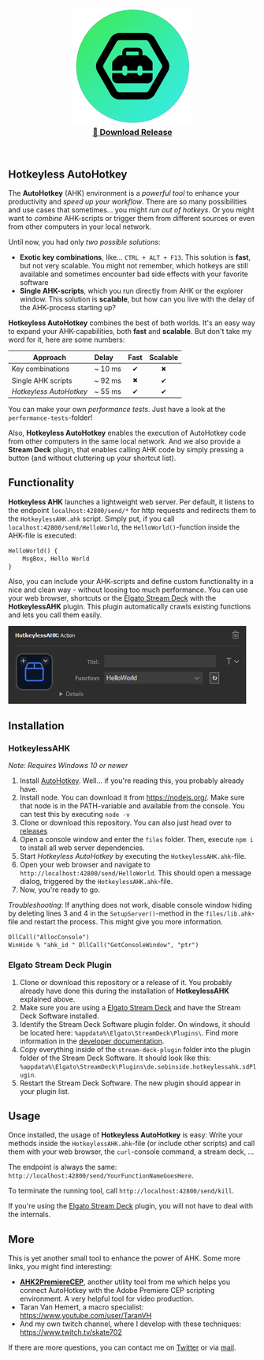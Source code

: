 <p align="center">
  <h3 align="center"><a href="https://github.com/sebinside/HotkeylessAHK/releases"><img src = "hotkeylessahk-logo.png"/></a><br>
  <a href="https://github.com/sebinside/HotkeylessAHK/releases">🔗 Download Release</a></h3>
</p>
<p>&nbsp;</p>

## Hotkeyless AutoHotkey

The **AutoHotkey** (AHK) environment is a *powerful tool* to enhance your productivity and *speed up your workflow*. There are so many possibilities and use cases that sometimes... you might *run out of hotkeys*. Or you might want to *combine* AHK-scripts or trigger them from different sources or even from other computers in your local network.

Until now, you had only *two possible solutions*:

- **Exotic key combinations**, like... `CTRL + ALT + F13`. This solution is **fast**, but not very scalable. You might not remember, which hotkeys are still available and sometimes encounter bad side effects with your favorite software
- **Single AHK-scripts**, which you run directly from AHK or the explorer window. This solution is **scalable**, but how can you live with the delay of the AHK-process starting up?

**Hotkeyless AutoHotkey** combines the best of both worlds. It's an easy way to expand your AHK-capabilities, both **fast** and **scalable**. But don't take my word for it, here are some numbers:

| Approach                | Delay    | Fast | Scalable |
| ----------------------- | :------- | :--: | :------: |
| Key combinations        | ~ 10 ms  |  ✔   |    🞭    |
| Single AHK scripts      | ~ 92 ms  |  🞭   |    ✔    |
| *Hotkeyless AutoHotkey* | ~ 55 ms  |  ✔   |    ✔    |

You can make your own *performance tests*. Just have a look at the `performance-tests`-folder!

Also, **Hotkeyless AutoHotkey** enables the execution of AutoHotkey code from other computers in the same local network. And we also provide a **Stream Deck** plugin, that enables calling AHK code by simply pressing a button (and without cluttering up your shortcut list).

## Functionality

**Hotkeyless AHK** launches a lightweight web server. Per default, it listens to the endpoint `localhost:42800/send/*` for http requests and redirects them to the `HotkeylessAHK.ahk` script. Simply put, if you call `localhost:42800/send/HelloWorld`, the `HelloWorld()`-function inside the AHK-file is executed:

```ahk
HelloWorld() {
    MsgBox, Hello World
}
```

Also, you can include your AHK-scripts and define custom functionality in a nice and clean way - without loosing too much performance. You can use your web browser, shortcuts or the [Elgato Stream Deck](https://www.elgato.com/gaming/stream-deck) with the **HotkeylessAHK** plugin. This plugin automatically crawls existing functions and lets you call them easily.

![Stream Deck example](streamdeck.PNG)

## Installation

### HotkeylessAHK

*Note: Requires Windows 10 or newer*

1. Install [AutoHotkey](https://www.autohotkey.com/). Well... if you're reading this, you probably already have.
2. Install node. You can download it from https://nodejs.org/. Make sure that node is in the PATH-variable and available from the console. You can test this by executing `node -v`
3. Clone or download this repository. You can also just head over to [releases](https://github.com/sebinside/HotkeylessAHK/releases)
4. Open a console window and enter the `files` folder. Then, execute `npm i` to install all web server dependencies.
5. Start *Hotkeyless AutoHotkey* by executing the `HotkeylessAHK.ahk`-file.
6. Open your web browser and navigate to `http://localhost:42800/send/HelloWorld`. This should open a message dialog, triggered by the `HotkeylessAHK.ahk`-file.
7. Now, you're ready to go.

*Troubleshooting*: If anything does not work, disable console window hiding by deleting lines 3 and 4 in the `SetupServer()`-method in the `files/lib.ahk`-file and restart the process. This might give you more information.

```
DllCall("AllocConsole")
WinHide % "ahk_id " DllCall("GetConsoleWindow", "ptr")
```

### Elgato Stream Deck Plugin

1. Clone or download this repository or a release of it. You probably already have done this during the installation of **HotkeylessAHK** explained above.
2. Make sure you are using a [Elgato Stream Deck](https://www.elgato.com/gaming/stream-deck) and have the Stream Deck Software installed.
3. Identify the Stream Deck Software plugin folder. On windows, it should be located here: `%appdata%\Elgato\StreamDeck\Plugins\`. Find more information in the [developer documentation](https://developer.elgato.com/documentation/stream-deck/sdk/create-your-own-plugin/).
4. Copy everything inside of the `stream-deck-plugin` folder into the plugin folder of the Stream Deck Software. It should look like this: `%appdata%\Elgato\StreamDeck\Plugins\de.sebinside.hotkeylessahk.sdPlugin`.
5. Restart the Stream Deck Software. The new plugin should appear in your plugin list.

## Usage

Once installed, the usage of **Hotkeyless AutoHotkey** is easy: Write your methods inside the `HotkeylessAHK.ahk`-file (or include other scripts) and call them with your web browser, the `curl`-console command, a stream deck, ...

The endpoint is always the same: `http://localhost:42800/send/YourFunctionNameGoesHere`.

To terminate the running tool, call `http://localhost:42800/send/kill`.

If you're using the [Elgato Stream Deck](https://www.elgato.com/gaming/stream-deck) plugin, you will not have to deal with the internals.

## More

This is yet another small tool to enhance the power of AHK. Some more links, you might find interesting:

- **[AHK2PremiereCEP](https://github.com/sebinside/AHK2PremiereCEP)**, another utility tool from me which helps you connect AutoHotkey with the Adobe Premiere CEP scripting environment. A very helpful tool for video production.
- Taran Van Hemert, a macro specialist: https://www.youtube.com/user/TaranVH
- And my own twitch channel, where I develop with these techniques: https://www.twitch.tv/skate702

If there are more questions, you can contact me on [Twitter](https://twitter.com/skate702) or via [mail](mailto:hi@sebinside.de).
